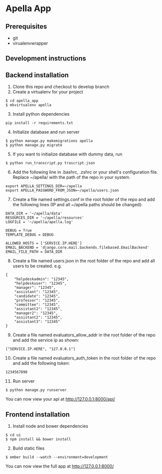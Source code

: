 Apella App 
==========

Prerequisites
------------
* git
* virualenvwrapper


Development instructions
------------------------

## Backend installation
1. Clone this repo and checkout to develop branch
2. Create a virtualenv for your project
```
$ cd apella_app
$ mkvirtualenv apella
```
3. Install python dependencies
```
pip install -r requirements.txt
```
4. Initialize database and run server
```
$ python manage.py makemigrations apella
$ python manage.py migrate
```
5. If you want to initialize database with dummy data, run
```
$ python run_transcript.py trascript.json
```
6. Add the following line in .bashrc, .zshrc or your shell's configuration
file. Replace ~/apella/ with the path of the repo in your system.
```
export APELLA_SETTINGS_DIR=~/apella
export APELLA_PASSWORD_FROM_JSON=~/apella/users.json
```
7. Create a file named settings.conf in the root folder of the repo and add the
following lines (IP and all ~/apella paths should be changed):
```
DATA_DIR = '~/apella/data'
RESOURCES_DIR = '~/apella/resources'
LOGFILE = '~/apella/apella.log'

DEBUG = True
TEMPLATE_DEBUG = DEBUG

ALLOWED_HOSTS = ['SERVICE.IP.HERE']
EMAIL_BACKEND = 'django.core.mail.backends.filebased.EmailBackend'
EMAIL_FILE_PATH = DATA_DIR
```
8. Create a file named users.json in the root folder of the repo and add all users
to be created. e.g.
```
{
    "helpdeskadmin": "12345",
    "helpdeskuser": "12345",
    "manager": "12345",
    "assistant": "12345",
    "candidate": "12345",
    "professor": "12345",
    "committee": "12345",
    "assistant2": "12345",
    "manager2": "12345",
    "assistant2": "12345",
    "assistant3": "12345"
}
```
9. Create a file named evaluators_allow_addr in the root folder of the repo and add the
service ip as shown:
```
["SERVICE.IP.HERE", "127.0.0.1"]
```
10. Create a file named evaluators_auth_token in the root folder of the repo and add the
following token:
```
1234567890
```
11. Run server
```
$ python manage.py runserver
```
You can now view your api at http://127.0.0.1:8000/api/

## Frontend installation

1. Install node and bower dependencies
```
$ cd ui
$ npm install && bower install
```

2. Build static files
```
$ ember build --watch --environment=development
```

You can now view the full app at http://127.0.0.1:8000/
